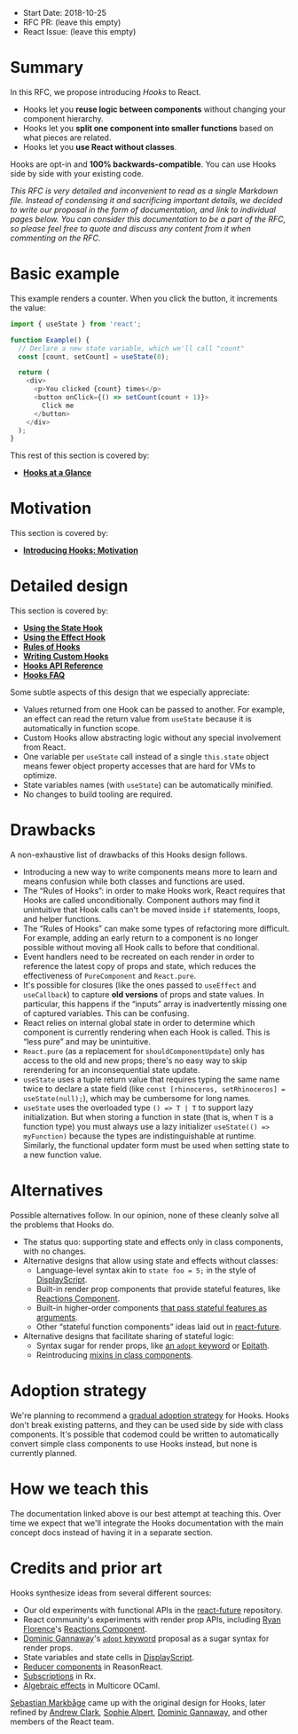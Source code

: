 - Start Date: 2018-10-25
- RFC PR: (leave this empty)
- React Issue: (leave this empty)

# Summary

In this RFC, we propose introducing *Hooks* to React.

* Hooks let you **reuse logic between components** without changing your component hierarchy.
* Hooks let you **split one component into smaller functions** based on what pieces are related.
* Hooks let you **use React without classes**.

Hooks are opt-in and **100% backwards-compatible**. You can use Hooks side by side with your existing code.

*This RFC is very detailed and inconvenient to read as a single Markdown file. Instead of condensing it and sacrificing important details, we decided to write our proposal in the form of documentation, and link to individual pages below. You can consider this documentation to be a part of the RFC, so please feel free to quote and discuss any content from it when commenting on the RFC.*

# Basic example

This example renders a counter. When you click the button, it increments the value:

```js
import { useState } from 'react';

function Example() {
  // Declare a new state variable, which we'll call "count"
  const [count, setCount] = useState(0);

  return (
    <div>
      <p>You clicked {count} times</p>
      <button onClick={() => setCount(count + 1)}>
        Click me
      </button>
    </div>
  );
}
```

This rest of this section is covered by:

* **[Hooks at a Glance](https://reactjs.org/docs/hooks-overview.html)**

# Motivation

This section is covered by:

* **[Introducing Hooks: Motivation](https://reactjs.org/docs/hooks-intro.html#motivation)**

# Detailed design

This section is covered by:

* **[Using the State Hook](https://reactjs.org/docs/hooks-state.html)**
* **[Using the Effect Hook](https://reactjs.org/docs/hooks-effect.html)**
* **[Rules of Hooks](https://reactjs.org/docs/hooks-rules.html)**
* **[Writing Custom Hooks](https://reactjs.org/docs/hooks-custom.html)**
* **[Hooks API Reference](https://reactjs.org/docs/hooks-reference.html)**
* **[Hooks FAQ](https://reactjs.org/docs/hooks-faq.html)**

Some subtle aspects of this design that we especially appreciate:

* Values returned from one Hook can be passed to another. For example, an effect can read the return value from `useState` because it is automatically in function scope.
* Custom Hooks allow abstracting logic without any special involvement from React.
* One variable per `useState` call instead of a single `this.state` object means fewer object property accesses that are hard for VMs to optimize.
* State variables names (with `useState`) can be automatically minified.
* No changes to build tooling are required.

# Drawbacks

A non-exhaustive list of drawbacks of this Hooks design follows.

* Introducing a new way to write components means more to learn and means confusion while both classes and functions are used.
* The “Rules of Hooks”: in order to make Hooks work, React requires that Hooks are called unconditionally. Component authors may find it unintuitive that Hook calls can't be moved inside `if` statements, loops, and helper functions.
* The “Rules of Hooks” can make some types of refactoring more difficult. For example, adding an early return to a component is no longer possible without moving all Hook calls to before that conditional.
* Event handlers need to be recreated on each render in order to reference the latest copy of props and state, which reduces the effectiveness of `PureComponent` and `React.pure`.
* It's possible for closures (like the ones passed to `useEffect` and `useCallback`) to capture **old versions** of props and state values. In particular, this happens if the “inputs” array is inadvertently missing one of captured variables. This can be confusing.
* React relies on internal global state in order to determine which component is currently rendering when each Hook is called. This is “less pure” and may be unintuitive.
* `React.pure` (as a replacement for `shouldComponentUpdate`) only has access to the old and new props; there's no easy way to skip rerendering for an inconsequential state update.
* `useState` uses a tuple return value that requires typing the same name twice to declare a state field (like `const [rhinoceros, setRhinoceros] = useState(null);`), which may be cumbersome for long names.
* `useState` uses the overloaded type `() => T | T` to support lazy initialization. But when storing a function in state (that is, when `T` is a function type) you must always use a lazy initializer `useState(() => myFunction)` because the types are indistinguishable at runtime. Similarly, the functional updater form must be used when setting state to a new function value.

# Alternatives

Possible alternatives follow. In our opinion, none of these cleanly solve all the problems that Hooks do.

* The status quo: supporting state and effects only in class components, with no changes.
* Alternative designs that allow using state and effects without classes:
    * Language-level syntax akin to `state foo = 5;` in the style of [DisplayScript](http://displayscript.org/).
    * Built-in render prop components that provide stateful features, like [Reactions Component](https://github.com/reactions/component).
    * Built-in higher-order components [that pass stateful features as arguments](https://mobile.twitter.com/acdlite/status/971598256454098944).
    * Other “stateful function components” ideas laid out in [react-future](https://github.com/reactjs/react-future).
* Alternative designs that facilitate sharing of stateful logic:
    * Syntax sugar for render props, like [an `adopt` keyword](https://gist.github.com/trueadm/17beb64288e30192f3aa29cad0218067) or [Epitath](https://medium.com/astrocoders/epitath-in-memoriam-render-props-and-hocs-9f76dd911f9e).
    * Reintroducing [mixins in class components](https://reactjs.org/blog/2016/07/13/mixins-considered-harmful.html).

# Adoption strategy

We're planning to recommend a [gradual adoption strategy](https://reactjs.org/docs/hooks-intro.html#gradual-adoption-strategy) for Hooks. Hooks don't break existing patterns, and they can be used side by side with class components. It's possible that codemod could be written to automatically convert simple class components to use Hooks instead, but none is currently planned.

# How we teach this

The documentation linked above is our best attempt at teaching this. Over time we expect that we'll integrate the Hooks documentation with the main concept docs instead of having it in a separate section.

# Credits and prior art

Hooks synthesize ideas from several different sources:

* Our old experiments with functional APIs in the [react-future](https://github.com/reactjs/react-future/tree/master/07%20-%20Returning%20State) repository.
* React community's experiments with render prop APIs, including [Ryan Florence](https://github.com/ryanflorence)'s [Reactions Component](https://github.com/reactions/component).
* [Dominic Gannaway](https://github.com/trueadm)'s [`adopt` keyword](https://gist.github.com/trueadm/17beb64288e30192f3aa29cad0218067) proposal as a sugar syntax for render props.
* State variables and state cells in [DisplayScript](http://displayscript.org/introduction.html).
* [Reducer components](https://reasonml.github.io/reason-react/docs/en/state-actions-reducer.html) in ReasonReact.
* [Subscriptions](http://reactivex.io/rxjs/class/es6/Subscription.js~Subscription.html) in Rx.
* [Algebraic effects](https://github.com/ocamllabs/ocaml-effects-tutorial#2-effectful-computations-in-a-pure-setting) in Multicore OCaml.

[Sebastian Markbåge](https://github.com/sebmarkbage) came up with the original design for Hooks, later refined by [Andrew Clark](https://github.com/acdlite), [Sophie Alpert](https://github.com/sophiebits), [Dominic Gannaway](https://github.com/trueadm), and other members of the React team.
